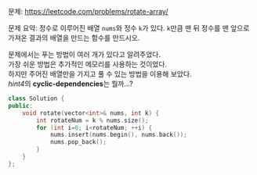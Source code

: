 문제: https://leetcode.com/problems/rotate-array/       
     
문제 요약: 정수로 이루어진 배열 `nums`와 정수 `k`가 있다. `k`만큼 맨 뒤 정수를 맨 앞으로 가져온 결과의 배열을 만드는 함수를 만드시오.      
    
문제에서는 푸는 방법이 여러 개가 있다고 알려주었다.     
가장 쉬운 방법은 추가적인 메모리를 사용하는 것이었다.    
하지만 주어진 배열만을 가지고 풀 수 있는 방법을 이용해 보았다.    
*hint4*의 **cyclic-dependencies**는 뭘까...?     
       
```cpp
class Solution {
public:
    void rotate(vector<int>& nums, int k) {
        int rotateNum = k % nums.size();
        for (int i=0; i<rotateNum; ++i) {
            nums.insert(nums.begin(), nums.back());
            nums.pop_back();
        }
    }
};
```

